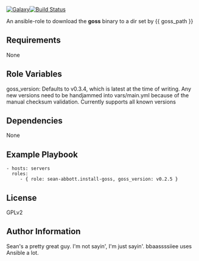 [![Galaxy](https://img.shields.io/badge/galaxy-dockpack.base__goss-blue.svg?style=flat)](https://galaxy.ansible.com/dockpack/base_goss)[![Build Status](https://api.travis-ci.org/dockpack/base_goss.svg)](https://travis-ci.org/dockpack/base_goss)


An ansible-role to download the **goss** binary to a dir set by {{ goss_path }}

Requirements
------------

None

Role Variables
--------------

goss_version: Defaults to v0.3.4, which is latest at the time of writing. Any new versions need to be handjammed into vars/main.yml because of the manual checksum validation. Currently supports all known versions

Dependencies
------------

None

Example Playbook
----------------

    - hosts: servers
      roles:
         - { role: sean-abbott.install-goss, goss_version: v0.2.5 }

License
-------

GPLv2

Author Information
------------------

Sean's a pretty great guy. I'm not sayin', I'm just sayin'.
bbaassssiiee uses Ansible a lot.
